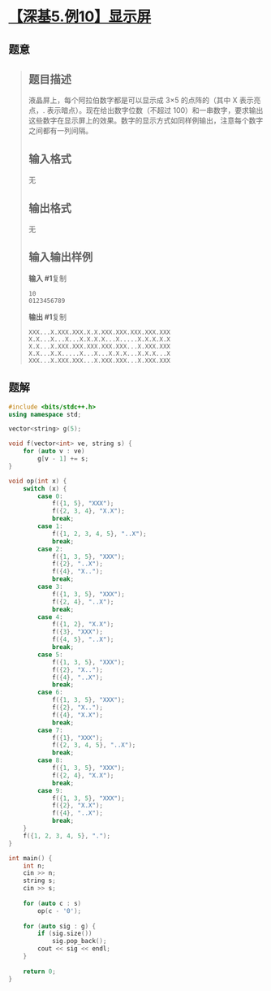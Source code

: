 #  [【深基5.例10】显示屏](https://www.luogu.com.cn/problem/P5730)

## 题意

>   ## 题目描述
>
>   液晶屏上，每个阿拉伯数字都是可以显示成 3×5 的点阵的（其中 X 表示亮点，. 表示暗点）。现在给出数字位数（不超过 100）和一串数字，要求输出这些数字在显示屏上的效果。数字的显示方式如同样例输出，注意每个数字之间都有一列间隔。
>
>   ## 输入格式
>
>   无
>
>   ## 输出格式
>
>   无
>
>   ## 输入输出样例
>
>   **输入 #1**复制
>
>   ```
>   10
>   0123456789
>   ```
>
>   **输出 #1**复制
>
>   ```
>   XXX...X.XXX.XXX.X.X.XXX.XXX.XXX.XXX.XXX
>   X.X...X...X...X.X.X.X...X.....X.X.X.X.X
>   X.X...X.XXX.XXX.XXX.XXX.XXX...X.XXX.XXX
>   X.X...X.X.....X...X...X.X.X...X.X.X...X
>   XXX...X.XXX.XXX...X.XXX.XXX...X.XXX.XXX
>   ```

## 题解



```c++
#include <bits/stdc++.h>
using namespace std;

vector<string> g(5);

void f(vector<int> ve, string s) {
    for (auto v : ve)
        g[v - 1] += s;
}

void op(int x) {
    switch (x) {
        case 0:
            f({1, 5}, "XXX");
            f({2, 3, 4}, "X.X");
            break;
        case 1:
            f({1, 2, 3, 4, 5}, "..X");
            break;
        case 2:
            f({1, 3, 5}, "XXX");
            f({2}, "..X");
            f({4}, "X..");
            break;
        case 3:
            f({1, 3, 5}, "XXX");
            f({2, 4}, "..X");
            break;
        case 4:
            f({1, 2}, "X.X");
            f({3}, "XXX");
            f({4, 5}, "..X");
            break;
        case 5:
            f({1, 3, 5}, "XXX");
            f({2}, "X..");
            f({4}, "..X");
            break;
        case 6:
            f({1, 3, 5}, "XXX");
            f({2}, "X..");
            f({4}, "X.X");
            break;
        case 7:
            f({1}, "XXX");
            f({2, 3, 4, 5}, "..X");
            break;
        case 8:
            f({1, 3, 5}, "XXX");
            f({2, 4}, "X.X");
            break;
        case 9:
            f({1, 3, 5}, "XXX");
            f({2}, "X.X");
            f({4}, "..X");
            break;
    }
    f({1, 2, 3, 4, 5}, ".");
}

int main() {
    int n;
    cin >> n;
    string s;
    cin >> s;
    
    for (auto c : s)
        op(c - '0');
    
    for (auto sig : g) {
        if (sig.size())
            sig.pop_back();
        cout << sig << endl;
    }
    
    return 0;
}
```



```python3

```

